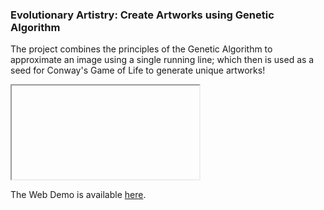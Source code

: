 ### Evolutionary Artistry: Create Artworks using Genetic Algorithm 

The project combines the principles of the Genetic Algorithm to approximate an image using a single running line; which then is used as a seed for Conway's Game of Life to generate unique artworks! 

<iframe></iframe>

The Web Demo is available [here](https://evolutionary-artistry.streamlit.app/).
